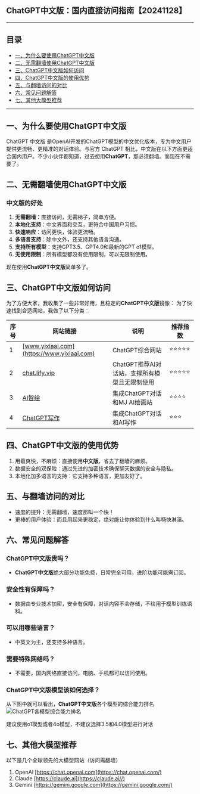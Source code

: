## ChatGPT中文版：国内直接访问指南【20241128】

---

## 目录

- [一、为什么要使用ChatGPT中文版](#一为什么要使用ChatGPT中文版)
- [二、无需翻墙使用ChatGPT中文版](#二无需翻墙使用ChatGPT中文版)
- [三、ChatGPT中文版如何访问](#三ChatGPT中文版如何访问)
- [四、ChatGPT中文版的使用优势](#四ChatGPT中文版的使用优势)
- [五、与翻墙访问的对比](#五与翻墙访问的对比)
- [六、常见问题解答](#六常见问题解答)
- [七、其他大模型推荐](#七其他大模型推荐)

---

## 一、为什么要使用ChatGPT中文版

ChatGPT 中文版 是OpenAI开发的ChatGPT模型的中文优化版本，专为中文用户提供更流畅、更精准的对话体验。与官方 ChatGPT 相比，中文版在以下方面更适合国内用户。不少小伙伴都知道，过去想用**ChatGPT**，那必须翻墙。而现在不需要了。

## 二、无需翻墙使用ChatGPT中文版

### 中文版的好处
1. **无需翻墙**：直接访问，无需梯子，简单方便。
2. **本地化支持**：中文界面和交互，更符合中国用户习惯。
3. **快速响应**：访问更快，体验更流畅。
4. **多语言支持**：除中文外，还支持其他语言沟通。
5. **支持所有模型**：支持GPT3.5、GPT4.0和最新的GPT o1模型。
6. **无使用限制**：所有模型都没有使用限制，可以无限制使用。

现在使用**ChatGPT中文版**简单多了。


## 三、ChatGPT中文版如何访问

为了方便大家，我收集了一些非常好用，且稳定的**ChatGPT中文版**镜像：
为了快速找到合适网站，我做了以下分类：


| 序号 | 网站链接  | 说明 |推荐指数|
|------|---------|--------------|--|
| 1  | [www.yixiaai.com](https://www.yixiaai.com) |ChatGPT综合网站 |⭐⭐⭐⭐⭐|
| 2  | [chat.lify.vip](https://chat.lify.vip) | ChatGPT推荐AI对话站，支撑所有模型且无限制使用 | ⭐⭐⭐⭐⭐ |
| 3  | [AI智绘](https://cgn.lify.vip) | 集成ChatGPT对话和MJ AI绘画站|  ⭐⭐⭐⭐   |
| 4  | [ChatGPT写作](https://xie.yixia.ai/) | 集成ChatGPT对话和AI写作|⭐⭐⭐ |



## 四、ChatGPT中文版的使用优势

1. 用着爽快，不麻烦：直接使用**中文版**，省去了翻墙的麻烦。
2. 数据安全的双保险：通过先进的加密技术确保聊天数据的安全与隐私。
3. 本地化加多语言的支持：它支持多种语言，更加友好了。

## 五、与翻墙访问的对比

- 速度的提升：无需翻墙，速度那叫一个快！
- 更棒的用户体验：而且用起来更稳定，绝对能让你体验到什么叫畅快淋漓。

## 六、常见问题解答

### ChatGPT中文版贵吗？

- **ChatGPT中文版**绝大部分功能免费，日常完全可用，进阶功能可能需订阅。

### 安全性有保障吗？

- 数据由专业技术加密，安全有保障，对话内容不会存储，不绘用于模型训练语料。

### 可以用哪些语言？

- 中英文为主，还支持多种语言。

### 需要特殊网络吗？

- 不需要，国内网络直接访问，电脑、手机都可以访问使用。

### ChatGPT中文版模型该如何选择？
从下图中就可以看出，**ChatGPT中文版**各个模型的综合能力排名
![ChatGPT各模型综合能力排名](https://github.com/user-attachments/assets/6f31007d-2277-4fe7-bdf3-b11ef24ebb0b)

建议使用o1模型或者4o模型，不建议选择3.5和4.0模型进行对话

## 七、其他大模型推荐
以下是几个全球领先的大模型网站（访问需翻墙）
1. OpenAI [https://chat.openai.com](https://chat.openai.com/)
2. Claude [https://claude.ai](https://claude.ai//)
3. Gemini [https://gemini.google.com](https://gemini.google.com/)
